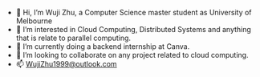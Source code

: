 - 👋 Hi, I’m Wuji Zhu, a Computer Science master student as University of Melbourne
- 👀 I’m interested in Cloud Computing, Distributed Systems and anything that is relate to parallel computing.
- 🌱 I’m currently doing a backend internship at Canva.
- 💞️ I’m looking to collaborate on any project related to cloud computing.
- 📫 WujiZhu1999@outlook.com

<!---
WujiZhu1999/WujiZhu1999 is a ✨ special ✨ repository because its `README.md` (this file) appears on your GitHub profile.
You can click the Preview link to take a look at your changes.
--->
